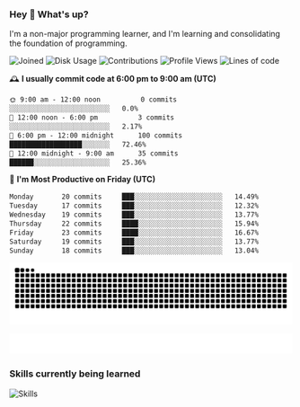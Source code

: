 ### Hey :wave: What's up?

I'm a non-major programming learner, and I'm learning and consolidating the foundation of programming.

<!--START_SECTION:waka-->
![Joined](http://img.shields.io/badge/Joined-9%20years%20ago-6D67E4?style=flat&labelColor=453C67)
![Disk Usage](http://img.shields.io/badge/Github%27s%20Storage-603.7%20MB-FD841F?style=flat&labelColor=E14D2A)
![Contributions](http://img.shields.io/badge/Contributions%20in%202025-127-7DCE13?style=flat&labelColor=2B7A0B)
![Profile Views](http://img.shields.io/badge/Profile%20Views-0-3AB4F2?style=flat&labelColor=0078AA)
![Lines of code](https://img.shields.io/badge/Lines%20of%20code-2%20Million%20Lines%20of%20code-FF8B8B?style=flat&labelColor=EB4747)

🕰️ **I usually commit code at 6:00 pm to 9:00 am (UTC)** 

```text
🌞 9:00 am - 12:00 noon          0 commits      ░░░░░░░░░░░░░░░░░░░░░░░░░   0.0% 
🌆 12:00 noon - 6:00 pm          3 commits      ░░░░░░░░░░░░░░░░░░░░░░░░░   2.17% 
🌃 6:00 pm - 12:00 midnight      100 commits    ██████████████████░░░░░░░   72.46% 
🌙 12:00 midnight - 9:00 am      35 commits     ██████░░░░░░░░░░░░░░░░░░░   25.36%
```
📅 **I'm Most Productive on Friday (UTC)** 

```text
Monday       20 commits     ███░░░░░░░░░░░░░░░░░░░░░░   14.49% 
Tuesday      17 commits     ███░░░░░░░░░░░░░░░░░░░░░░   12.32% 
Wednesday    19 commits     ███░░░░░░░░░░░░░░░░░░░░░░   13.77% 
Thursday     22 commits     ████░░░░░░░░░░░░░░░░░░░░░   15.94% 
Friday       23 commits     ████░░░░░░░░░░░░░░░░░░░░░   16.67% 
Saturday     19 commits     ███░░░░░░░░░░░░░░░░░░░░░░   13.77% 
Sunday       18 commits     ███░░░░░░░░░░░░░░░░░░░░░░   13.04%
```

<!--END_SECTION:waka-->

![Snake animation](https://raw.githubusercontent.com/dirname/dirname/output/snake.svg)

![metrics](github-metrics.svg)

### Skills currently being learned

![Skills](https://skillicons.dev/icons?i=linux,rust,go,solidity,typescript,bash,git,postgres,mysql,redis,mongo,docker,kubernetes,grafana,prometheus)
